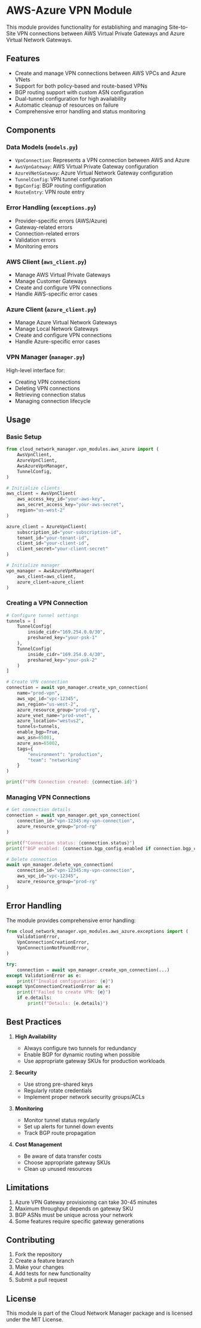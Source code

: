 # AWS-Azure VPN Module

This module provides functionality for establishing and managing Site-to-Site VPN connections between AWS Virtual Private Gateways and Azure Virtual Network Gateways.

## Features

- Create and manage VPN connections between AWS VPCs and Azure VNets
- Support for both policy-based and route-based VPNs
- BGP routing support with custom ASN configuration
- Dual-tunnel configuration for high availability
- Automatic cleanup of resources on failure
- Comprehensive error handling and status monitoring

## Components

### Data Models (`models.py`)

- `VpnConnection`: Represents a VPN connection between AWS and Azure
- `AwsVpnGateway`: AWS Virtual Private Gateway configuration
- `AzureVNetGateway`: Azure Virtual Network Gateway configuration
- `TunnelConfig`: VPN tunnel configuration
- `BgpConfig`: BGP routing configuration
- `RouteEntry`: VPN route entry

### Error Handling (`exceptions.py`)

- Provider-specific errors (AWS/Azure)
- Gateway-related errors
- Connection-related errors
- Validation errors
- Monitoring errors

### AWS Client (`aws_client.py`)

- Manage AWS Virtual Private Gateways
- Manage Customer Gateways
- Create and configure VPN connections
- Handle AWS-specific error cases

### Azure Client (`azure_client.py`)

- Manage Azure Virtual Network Gateways
- Manage Local Network Gateways
- Create and configure VPN connections
- Handle Azure-specific error cases

### VPN Manager (`manager.py`)

High-level interface for:
- Creating VPN connections
- Deleting VPN connections
- Retrieving connection status
- Managing connection lifecycle

## Usage

### Basic Setup

```python
from cloud_network_manager.vpn_modules.aws_azure import (
    AwsVpnClient,
    AzureVpnClient,
    AwsAzureVpnManager,
    TunnelConfig,
)

# Initialize clients
aws_client = AwsVpnClient(
    aws_access_key_id="your-aws-key",
    aws_secret_access_key="your-aws-secret",
    region="us-west-2"
)

azure_client = AzureVpnClient(
    subscription_id="your-subscription-id",
    tenant_id="your-tenant-id",
    client_id="your-client-id",
    client_secret="your-client-secret"
)

# Initialize manager
vpn_manager = AwsAzureVpnManager(
    aws_client=aws_client,
    azure_client=azure_client
)
```

### Creating a VPN Connection

```python
# Configure tunnel settings
tunnels = [
    TunnelConfig(
        inside_cidr="169.254.0.0/30",
        preshared_key="your-psk-1"
    ),
    TunnelConfig(
        inside_cidr="169.254.0.4/30",
        preshared_key="your-psk-2"
    )
]

# Create VPN connection
connection = await vpn_manager.create_vpn_connection(
    name="prod-vpn",
    aws_vpc_id="vpc-12345",
    aws_region="us-west-2",
    azure_resource_group="prod-rg",
    azure_vnet_name="prod-vnet",
    azure_location="westus2",
    tunnels=tunnels,
    enable_bgp=True,
    aws_asn=65001,
    azure_asn=65002,
    tags={
        "environment": "production",
        "team": "networking"
    }
)

print(f"VPN Connection created: {connection.id}")
```

### Managing VPN Connections

```python
# Get connection details
connection = await vpn_manager.get_vpn_connection(
    connection_id="vpn-12345:my-vpn-connection",
    azure_resource_group="prod-rg"
)

print(f"Connection status: {connection.status}")
print(f"BGP enabled: {connection.bgp_config.enabled if connection.bgp_config else False}")

# Delete connection
await vpn_manager.delete_vpn_connection(
    connection_id="vpn-12345:my-vpn-connection",
    aws_vpc_id="vpc-12345",
    azure_resource_group="prod-rg"
)
```

## Error Handling

The module provides comprehensive error handling:

```python
from cloud_network_manager.vpn_modules.aws_azure.exceptions import (
    ValidationError,
    VpnConnectionCreationError,
    VpnConnectionNotFoundError,
)

try:
    connection = await vpn_manager.create_vpn_connection(...)
except ValidationError as e:
    print(f"Invalid configuration: {e}")
except VpnConnectionCreationError as e:
    print(f"Failed to create VPN: {e}")
    if e.details:
        print(f"Details: {e.details}")
```

## Best Practices

1. **High Availability**
   - Always configure two tunnels for redundancy
   - Enable BGP for dynamic routing when possible
   - Use appropriate gateway SKUs for production workloads

2. **Security**
   - Use strong pre-shared keys
   - Regularly rotate credentials
   - Implement proper network security groups/ACLs

3. **Monitoring**
   - Monitor tunnel status regularly
   - Set up alerts for tunnel down events
   - Track BGP route propagation

4. **Cost Management**
   - Be aware of data transfer costs
   - Choose appropriate gateway SKUs
   - Clean up unused resources

## Limitations

1. Azure VPN Gateway provisioning can take 30-45 minutes
2. Maximum throughput depends on gateway SKU
3. BGP ASNs must be unique across your network
4. Some features require specific gateway generations

## Contributing

1. Fork the repository
2. Create a feature branch
3. Make your changes
4. Add tests for new functionality
5. Submit a pull request

## License

This module is part of the Cloud Network Manager package and is licensed under the MIT License.
